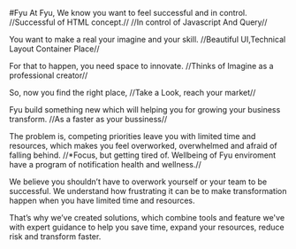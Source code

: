  #Fyu
At Fyu, We know you want to feel successful and in control.
//Successful of HTML concept.//
//In control of Javascript And Query//

You want to make a real your imagine and your skill.
//Beautiful UI,Technical Layout Container Place//

For that to happen, you need space to innovate.
//Thinks of Imagine as a professional creator//

So, now you find the right place,
//Take a Look, reach your market//

Fyu build something new which will helping you for growing your business transform.
//As a faster as your bussiness//

The problem is, competing priorities leave you with limited time and resources, which makes you feel overworked, overwhelmed and afraid of falling behind.
//*Focus, but getting tired of. Wellbeing of Fyu enviroment have a program of notification health and wellness.//

We believe you shouldn’t have to overwork yourself or your team to be successful. We understand how frustrating it can be to make transformation happen when you have limited time and resources.

That’s why we’ve created solutions,
which combine tools and feature we've with expert guidance to help you save time, expand your resources, reduce risk and transform faster.
